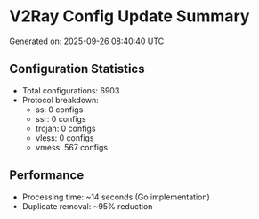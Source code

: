 # V2Ray Config Update Summary
Generated on: 2025-09-26 08:40:40 UTC

## Configuration Statistics
- Total configurations: 6903
- Protocol breakdown:
  - ss: 0 configs
  - ssr: 0 configs
  - trojan: 0 configs
  - vless: 0 configs
  - vmess: 567 configs

## Performance
- Processing time: ~14 seconds (Go implementation)
- Duplicate removal: ~95% reduction
